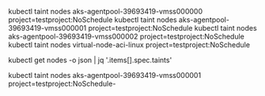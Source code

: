 kubectl taint nodes aks-agentpool-39693419-vmss000000 project=testproject:NoSchedule
kubectl taint nodes aks-agentpool-39693419-vmss000001 project=testproject:NoSchedule
kubectl taint nodes aks-agentpool-39693419-vmss000002 project=testproject:NoSchedule
kubectl taint nodes virtual-node-aci-linux project=testproject:NoSchedule

kubectl get nodes -o json | jq '.items[].spec.taints'

kubectl taint nodes aks-agentpool-39693419-vmss000001 project=testproject:NoSchedule-
